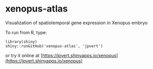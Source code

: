 # xenopus-atlas
Visualization of spatiotemporal gene expression in Xenopus embryo

To run from R, type:
```{r}
library(shiny)
shiny::runGitHub('xenopus-atlas', 'jpvert')
```

or try it online at
[https://jpvert.shinyapps.io/xenopus](https://jpvert.shinyapps.io/xenopus)
